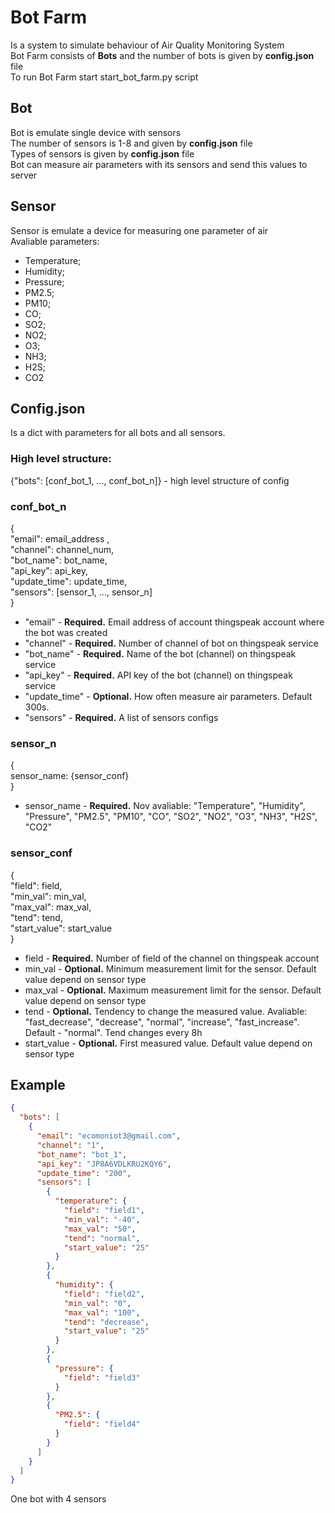 # Bot Farm 
Is a system to simulate behaviour of Air Quality Monitoring System  
Bot Farm consists of **Bots** and the number of bots is given by **config.json** file  
To run Bot Farm start start_bot_farm.py script

## Bot
Bot is emulate single device with sensors  
The number of sensors is 1-8 and given by **config.json** file  
Types of sensors is given by **config.json** file  
Bot can measure air parameters with its sensors and send this values to server  


## Sensor
Sensor is emulate a device for measuring one parameter of air  
Avaliable parameters:
- Temperature;
- Humidity;
- Pressure;
- PM2.5;
- PM10;
- CO;
- SO2;
- NO2;
- O3;
- NH3;
- H2S;
- CO2

## Config.json
Is a dict with parameters for all bots and all sensors.

### High level structure:  
{"bots": [conf_bot_1, ..., conf_bot_n]} - high level structure of config  
  
### conf_bot_n

{  
  "email": email_address ,  
  "channel": channel_num,  
  "bot_name": bot_name,  
  "api_key": api_key,  
  "update_time": update_time,  
  "sensors": [sensor_1, ..., sensor_n]  
 }  


- "email" - **Required.** Email address of account thingspeak account where the bot was created
- "channel" - **Required.** Number of channel of bot on thingspeak service
- "bot_name" - **Required.** Name of the bot (channel) on thingspeak service
- "api_key" - **Required.** API key of the bot (channel) on thingspeak service
- "update_time" - **Optional.** How often measure air parameters. Default 300s.
- "sensors" - **Required.** A list of sensors configs

### sensor_n

{  
  sensor_name: {sensor_conf}  
}  

- sensor_name - **Required.** Nov avaliable: "Temperature", "Humidity", "Pressure", "PM2.5", "PM10", "CO", "SO2", "NO2", "O3", "NH3", "H2S", "CO2"  
  
### sensor_conf  

{  
  "field": field,  
  "min_val": min_val,  
  "max_val": max_val,  
  "tend": tend,  
  "start_value": start_value  
}  

- field - **Required.** Number of field of the channel on thingspeak account  
- min_val - **Optional.** Minimum measurement limit for the sensor. Default value depend on sensor type  
- max_val - **Optional.** Maximum measurement limit for the sensor. Default value depend on sensor type  
- tend - **Optional.** Tendency to change the measured value. Avaliable: "fast_decrease", "decrease", "normal", "increase", "fast_increase". Default - "normal". Tend changes every 8h  
- start_value - **Optional.** First measured value. Default value depend on sensor type  

## Example
```json
{  
  "bots": [  
    {  
      "email": "ecomoniot3@gmail.com",  
      "channel": "1",  
      "bot_name": "bot_1",  
      "api_key": "JP8A6VDLKRU2KQY6",  
      "update_time": "200",  
      "sensors": [  
        {  
          "temperature": {  
            "field": "field1",  
            "min_val": "-40",  
            "max_val": "50",  
            "tend": "normal",  
            "start_value": "25"  
          }  
        },  
        {  
          "humidity": {  
            "field": "field2",  
            "min_val": "0",  
            "max_val": "100",  
            "tend": "decrease",  
            "start_value": "25"  
          }  
        },  
        {  
          "pressure": {  
            "field": "field3"  
          }  
        },  
        {  
          "PM2.5": {  
            "field": "field4"  
          }  
        }  
      ]  
    }  
  ]  
}  
```
One bot with 4 sensors
